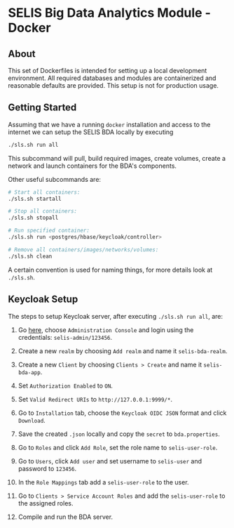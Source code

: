 SELIS Big Data Analytics Module - Docker
========================================


About
-----
This set of Dockerfiles is intended for setting up a local development 
environment. All required databases and modules are containerized and 
reasonable defaults are provided. This setup is not for production usage.


Getting Started
---------------
Assuming that we have a running `docker` installation and access to the 
internet we can setup the SELIS BDA locally by executing 

```bash
./sls.sh run all
```

This subcommand will pull, build required images, create volumes, create a
network and launch containers for the BDA's components.

Other useful subcommands are:

```bash
# Start all containers:
./sls.sh startall

# Stop all containers:
./sls.sh stopall

# Run specified container:
./sls.sh run <postgres/hbase/keycloak/controller>

# Remove all containers/images/networks/volumes:
./sls.sh clean
```
A certain convention is used for naming things, for more details look 
at `./sls.sh`.

Keycloak Setup
--------------
The steps to setup Keycloak server, after executing `./sls.sh run all`, are:

1. Go [here](http://127.0.0.1:8989/auth/), choose `Administration Console` and
   login using the credentials: `selis-admin/123456`.

2. Create a new `realm` by choosing `Add realm` and name it `selis-bda-realm`.

3. Create a new `Client` by choosing `Clients > Create` and name it
   `selis-bda-app`.

4. Set `Authorization Enabled` to `ON`.

5. Set `Valid Redirect URIs` to `http://127.0.0.1:9999/*`.

6. Go to `Installation` tab, choose the `Keycloak OIDC JSON` format and click
   `Download`.

7. Save the created `.json` locally and copy the `secret` to  `bda.properties`.

8. Go to `Roles` and click `Add Role`, set the role name to `selis-user-role`.

9. Go to `Users`, click `Add user` and set username to `selis-user` 
   and password to `123456`.

10. In the `Role Mappings` tab add a `selis-user-role` to the user.

11. Go to `Clients > Service Account Roles` and add the `selis-user-role` to
    the assigned roles.

12. Compile and run the BDA server.
